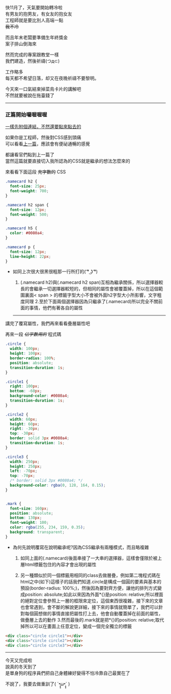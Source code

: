 快11月了，天氣要開始轉冷啦  
有男友的抱男友，有女友的抱女友  
工程師就是要比別人高端一點  
~~我不冷~~


而且年末老闆要準備生年終獎金  
案子排山倒海來

然而完成的專案跟教堂一樣  
我們建造，然後祈禱(つд⊂)

工作略多  
每天都不希望日落，却又在夜晚祈禱不要黎明。

今天來一口氣結束掉菜鳥卡片的講解吧  
不然就要被說在拖臺錢了  

---

### 正篇開始囉喔喔喔

[一樣先附個連結，不然還要點來點去的](https://codepen.io/cy810912/pen/rqdLOL)

如果你是工程師，然後對CSS感到頭痛  
可以看看[上一篇](https://ithelp.ithome.com.tw/articles/10203310)，應該會有便祕通暢的感覺   

都讓看官們點到上一篇了  
當然這篇就要直接切入我所認為的CSS就是繼承的想法怎麼來的  

來看看下面這段 ~~充字數的~~ CSS
```css
.namecard h2 {
  font-size: 25px;
  font-weight: 700;
}

.namecard h2 span {
  font-size: 12px;
  font-weight: 500;
}

.namecard h5 {
  color: #0080a4;
}

.namecard p {
  font-size: 12px;
  line-height: 22px;
}
```

* 如同上次很大很黑很粗那一行所打的( ͡° ͜ʖ ͡°)  
    1. (.namecard h2)與(.namecard h2 span)互相為繼承關係，所以選擇器較長的會繼承一切選擇器較短的，但相同的屬性會被覆蓋掉，所以在這個範圍裏面< span > 的標籤字型大小不會被外面h2字型大小所影響，文字粗度同理
    2.至於下面兩個選擇器因為只繼承了(.namecard)所以完全不關前面的事情，他們有著各自的屬性  

  ****
講完了覆寫屬性，我們再來看看疊層屬性吧

再來一段 ~~_佔字數用的_~~ 程式碼

```css
.circle {
  width: 100px;
  height: 100px;
  border-radius: 100%;
  position: absolute;
  transition-duration: 1s;
}

.circle1 {
  right: 100px;
  bottom: -60px;
  background-color: #0080a4;
  transition-duration: 1s;
}

.circle2 {
  width: 60px;
  height: 60px;
  right: -30px;
  top: -30px;
  border: solid 3px #0080a4;
  transition-duration: 1s;
}

.circle3 {
  width: 250px;
  height: 250px;
  left: -70px;
  top: -70px;
  /* border: solid 3px #0080a4; */
  background-color: rgba(0, 128, 164, 0.15);
}


.mark {
  font-size: 160px;
  position: absolute;
  bottom: 130px;
  font-weight: 100;
  color: rgba(255, 234, 159, 0.35);
  background: transparent;
}

```

* 為何先說明覆寫在說明繼承呢?因為CSS繼承有兩種模式，而且略複雜
    1. 如同上面的(.namecard)後面串接了一大串的選擇器，這樣會僅限於被上層html標籤包住的內容才會出現的屬性
     
    2. 另一種類似於同一個標籤用相同的class去做層疊，例如第二塊程式碼在html之中(如下)這樣子的話我們知道.circle是構成一個圓的要素與基本的預設(border-radius: 100%;)，然後因為要對齊方便，讓他的排列方式變成position: absolute;如此以來因為外面*{}是position: relative;所以裡面的絕對定位會參照上一層的框限來定位，這個東西很複雜，接下來的文章也會常遇到，會不斷的解說更詳細，接下來的事情就簡單了，我們可以針對每個圓想做的事情直接把屬性打上去，他會自動覆蓋掉在前面的屬性，做疊層上去的動作
    3.然而最後的.mark就是把*{}的position: relative;取代掉所以可以在畫面上任意定位，變成一個完全獨立的標籤
   
```html
<div class="circle circle1"></div>
<div class="circle circle2"></div>
<div class="circle circle3"></div>
``` 
 
--- 
今天又完成啦  
說真的冬天到了  
是單身狗的程序員們把自己身體練好變得不怕冷靠自己最實在了

不說了，我要去做重訓了( ´•̥̥̥ω•̥̥̥` )
